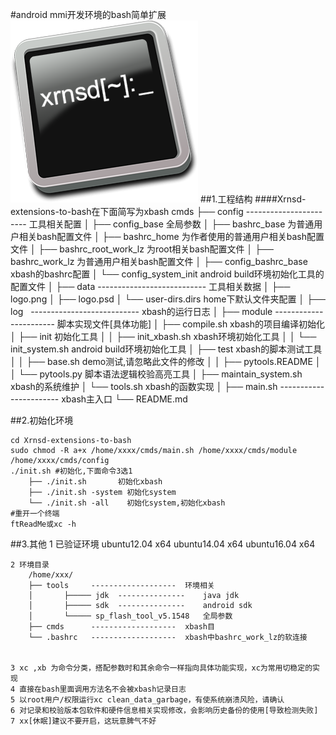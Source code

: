 #android mmi开发环境的bash简单扩展
![Logo](data/logo.png)
##1.工程结构
####Xrnsd-extensions-to-bash在下面简写为xbash
	cmds
	├── config	-----------------------	工具相关配置
	│		├── config_base					全局参数
	│		├── bashrc_base					为普通用户相关bash配置文件
	│		├── bashrc_home					为作者使用的普通用户相关bash配置文件
	│		├── bashrc_root_work_lz			为root相关bash配置文件
	│		├── bashrc_work_lz				为普通用户相关bash配置文件
	│		├── config_bashrc_base			xbash的bashrc配置
	│		└── config_system_init			android build环境初始化工具的配置文件
	│
	├── data	--------------------------- 工具相关数据
	│		├── logo.png
	│		├── logo.psd
	│		└── user-dirs.dirs				home下默认文件夹配置
	│
	├── log   --------------------------- xbash的运行日志
	│
	├── module	-----------------------	脚本实现文件[具体功能]
	│		├── compile.sh					xbash的项目编译初始化
	│		├── init							初始化工具
	│		│		├── init_xbash.sh			  xbash环境初始化工具
	│		│		└── init_system.sh		  android build环境初始化工具
	│		├── test							xbash的脚本测试工具
	│		│		├── base.sh				  demo测试,请忽略此文件的修改
	│		│		├── pytools.README
	│		│		└── pytools.py			  脚本语法逻辑校验高亮工具
	│		├── maintain_system.sh			xbash的系统维护
	│		└── tools.sh						xbash的函数实现
	│
	├── main.sh	-----------------------	xbash主入口
	└── README.md

##2.初始化环境

	cd Xrnsd-extensions-to-bash
	sudo chmod -R a+x /home/xxxx/cmds/main.sh /home/xxxx/cmds/module /home/xxxx/cmds/config
	./init.sh #初始化,下面命令3选1
		├── ./init.sh 	    初始化xbash
		├── ./init.sh -system 初始化system
		└── ./init.sh -all    初始化system,初始化xbash
	#重开一个终端
	ftReadMe或xc -h

##3.其他
	1 已验证环境
		ubuntu12.04 x64
		ubuntu14.04 x64
		ubuntu16.04 x64

	2 环境目录
		/home/xxx/
		├── tools     -------------------  环境相关
		│	    ├───── jdk  ---------------    java jdk
		│	    ├───── sdk  ---------------    android sdk
		│	    └───── sp_flash_tool_v5.1548   全局参数
		├── cmds      -------------------  xbash目
		└── .bashrc   -------------------  xbash中bashrc_work_lz的软连接


	3 xc ,xb 为命令分类，搭配参数时和其余命令一样指向具体功能实现，xc为常用切稳定的实现
	4 直接在bash里面调用方法名不会被xbash记录日志
	5 以root用户/权限运行xc clean_data_garbage，有使系统崩溃风险，请确认
	6 对记录和校验版本包软件和硬件信息相关实现修改，会影响历史备份的使用[导致检测失败]
	7 xx[休眠]建议不要开启，这玩意脾气不好
